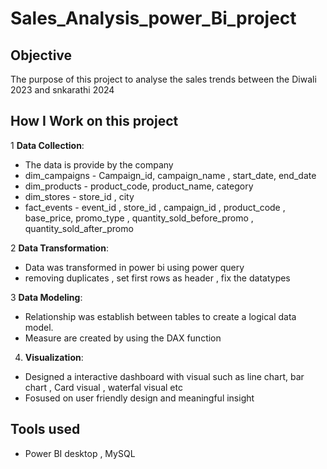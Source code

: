 # Sales_Analysis_power_Bi_project
## Objective 
The purpose of this project to analyse the sales trends between the Diwali 2023 and snkarathi 2024 

## How I Work on this project 
1 **Data Collection**:
- The data is provide by the company 
- dim_campaigns - Campaign_id, campaign_name , start_date, end_date
- dim_products - product_code, product_name, category
- dim_stores - store_id , city
- fact_events - event_id , store_id , campaign_id , product_code , base_price, promo_type , quantity_sold_before_promo , quantity_sold_after_promo

2 **Data Transformation**: 
- Data was transformed in power bi using power query
- removing duplicates , set first rows as header , fix the datatypes

3 **Data Modeling**:
- Relationship was establish between tables to create a logical data model.
- Measure are created by using the DAX function

4. **Visualization**:
- Designed a interactive dashboard with visual such as line chart, bar chart , Card visual , waterfal visual etc
- Fosused on user friendly design and meaningful insight

## Tools used 
- Power BI desktop , MySQL


